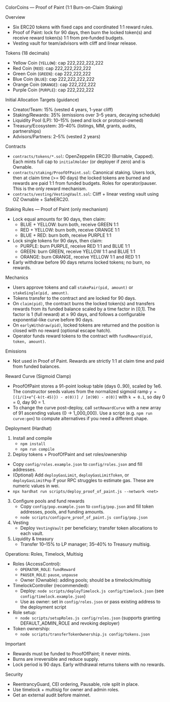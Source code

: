ColorCoins — Proof of Paint (1:1 Burn-on-Claim Staking)

Overview
- Six ERC20 tokens with fixed caps and coordinated 1:1 reward rules.
- Proof of Paint: lock for 90 days, then burn the locked token(s) and receive reward token(s) 1:1 from pre‑funded budgets.
- Vesting vault for team/advisors with cliff and linear release.

Tokens (18 decimals)
- Yellow Coin (`YELLOW`): cap 222,222,222,222
- Red Coin (`RED`): cap 222,222,222,222
- Green Coin (`GREEN`): cap 222,222,222
- Blue Coin (`BLUE`): cap 222,222,222,222
- Orange Coin (`ORANGE`): cap 222,222,222
- Purple Coin (`PURPLE`): cap 222,222,222

Initial Allocation Targets (guidance)
- Creator/Team: 15% (vested 4 years, 1-year cliff)
- Staking/Rewards: 35% (emissions over 3–5 years, decaying schedule)
- Liquidity Pool (LP): 10–15% (seed and lock or protocol-owned)
- Treasury/Ecosystem: 35–40% (listings, MM, grants, audits, partnerships)
- Advisors/Partners: 2–5% (vested 2 years)

Contracts
- `contracts/tokens/*.sol`: OpenZeppelin ERC20 (Burnable, Capped). Each mints full cap to `initialHolder` (or deployer if zero) and is Ownable.
- `contracts/staking/ProofOfPaint.sol`: Canonical staking. Users lock, then at claim time (>= 90 days) the locked tokens are burned and rewards are paid 1:1 from funded budgets. Roles for operator/pauser. This is the only reward mechanism.
- `contracts/vesting/VestingVault.sol`: Cliff + linear vesting vault using OZ Ownable + SafeERC20.

Staking Rules — Proof of Paint (only mechanism)
- Lock equal amounts for 90 days, then claim:
  - BLUE + YELLOW: burn both, receive GREEN 1:1
  - RED + YELLOW: burn both, receive ORANGE 1:1
  - BLUE + RED: burn both, receive PURPLE 1:1
- Lock single tokens for 90 days, then claim:
  - PURPLE: burn PURPLE, receive RED 1:1 and BLUE 1:1
  - GREEN: burn GREEN, receive YELLOW 1:1 and BLUE 1:1
  - ORANGE: burn ORANGE, receive YELLOW 1:1 and RED 1:1
- Early withdraw before 90 days returns locked tokens; no burn, no rewards.

Mechanics
- Users approve tokens and call `stakePair(pid, amount)` or `stakeSingle(pid, amount)`.
- Tokens transfer to the contract and are locked for 90 days.
- On `claim(pid)`, the contract burns the locked token(s) and transfers rewards from its funded balance scaled by a time factor in [0,1]. The factor is 1 (full reward) at ≥ 90 days, and follows a configurable exponential-like curve before 90 days.
- On `earlyWithdraw(pid)`, locked tokens are returned and the position is closed with no reward (optional escape hatch).
- Operator funds reward tokens to the contract with `fundReward(pid, token, amount)`.

Emissions
- Not used in Proof of Paint. Rewards are strictly 1:1 at claim time and paid from funded balances.

Reward Curve (Sigmoid Clamp)
- ProofOfPaint stores a 91-point lookup table (days 0..90), scaled by 1e6. The constructor seeds values from the normalized sigmoid ramp `y = [(1/(1+e^{-k(t-45)}) - σ(0))] / [σ(90) - σ(0)]` with `k = 0.1`, so day 0 = 0, day 90 = 1.
- To change the curve post-deploy, call `setRewardCurve` with a new array of 91 ascending values (0 → 1_000_000). Use a script (e.g. `npm run curve:gen`) to compute alternatives if you need a different shape.

Deployment (Hardhat)
1) Install and compile
   - `npm install`
   - `npm run compile`
2) Deploy tokens + ProofOfPaint and set roles/ownership
 - Copy `config/roles.example.json` to `config/roles.json` and fill addresses.
  - (Optional) Add `deployGasLimit`, `deployGasLimitToken`, or `deployGasLimitPop` if your RPC struggles to estimate gas. These are numeric values in wei.
   - `npx hardhat run scripts/deploy_proof_of_paint.js --network <net>`
3) Configure pools and fund rewards
   - Copy `config/pop.example.json` to `config/pop.json` and fill token addresses, pools, and funding amounts.
   - `node scripts/configure_proof_of_paint.js config/pop.json`
4) Vesting
   - Deploy `VestingVault` per beneficiary; transfer token allocations to each vault.
5) Liquidity & treasury
   - Transfer 10–15% to LP manager; 35–40% to Treasury multisig.

Operations: Roles, Timelock, Multisig
- Roles (AccessControl):
  - `OPERATOR_ROLE`: `fundReward`
  - `PAUSER_ROLE`: `pause`, `unpause`
  - Owner (Ownable): adding pools; should be a timelock/multisig
- TimelockController (recommended):
  - Deploy: `node scripts/deployTimelock.js config/timelock.json` (see `config/timelock.example.json`)
  - Use as owner: set in `config/roles.json` or pass existing address to the deployment script
- Role setup:
  - `node scripts/setupRoles.js config/roles.json` (supports granting DEFAULT_ADMIN_ROLE and revoking deployer)
- Token ownership:
  - `node scripts/transferTokenOwnership.js config/tokens.json`

Important
- Rewards must be funded to ProofOfPaint; it never mints.
- Burns are irreversible and reduce supply.
- Lock period is 90 days. Early withdrawal returns tokens with no rewards.

Security
- ReentrancyGuard, CEI ordering, Pausable, role split in place.
- Use timelock + multisig for owner and admin roles.
- Get an external audit before mainnet.
